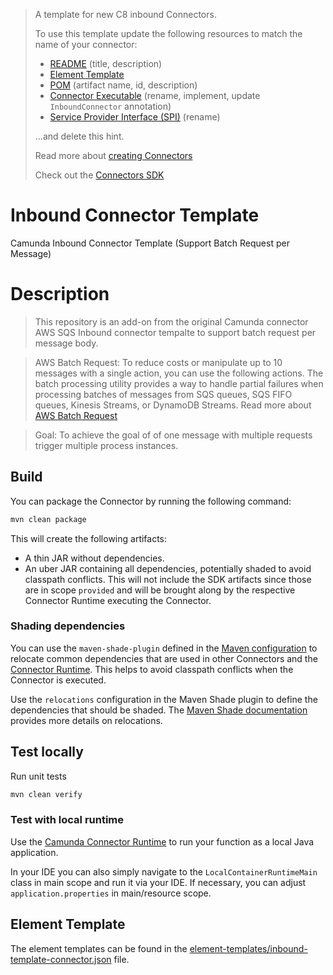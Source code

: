 > A template for new C8 inbound Connectors.
>
> To use this template update the following resources to match the name of your connector:
>
> * [README](./README.md) (title, description)
> * [Element Template](./element-templates/inbound-template-connector.json)
> * [POM](./pom.xml) (artifact name, id, description)
> * [Connector Executable](./src/main/java/io/camunda/connector/inbound/MyConnectorExecutable.java) (rename, implement, update `InboundConnector` annotation)
> * [Service Provider Interface (SPI)](./src/main/resources/META-INF/services/io.camunda.connector.api.inbound.InboundConnectorExecutable) (rename)
>
> ...and delete this hint.
> 
> Read more about [creating Connectors](https://docs.camunda.io/docs/components/connectors/custom-built-connectors/connector-sdk/#creating-a-custom-connector)
> 
> Check out the [Connectors SDK](https://github.com/camunda/connector-sdk)


# Inbound Connector Template

Camunda Inbound Connector Template (Support Batch Request per Message)

# Description

> This repository is an add-on from the original Camunda connector AWS SQS Inbound connector tempalte to support batch request per message body.

> AWS Batch Request: 
> To reduce costs or manipulate up to 10 messages with a single action, you can use the following actions. The batch processing utility provides a way to handle partial failures when processing batches of messages from SQS queues, SQS FIFO queues, Kinesis Streams, or DynamoDB Streams.
> Read more about [AWS Batch Request](https://docs.powertools.aws.dev/lambda/java/utilities/batch/)

> Goal:
> To achieve the goal of of one message with multiple requests trigger multiple process instances. 


## Build

You can package the Connector by running the following command:

```bash
mvn clean package
```

This will create the following artifacts:

- A thin JAR without dependencies.
- An uber JAR containing all dependencies, potentially shaded to avoid classpath conflicts. This will not include the SDK artifacts since those are in scope `provided` and will be brought along by the respective Connector Runtime executing the Connector.

### Shading dependencies

You can use the `maven-shade-plugin` defined in the [Maven configuration](./pom.xml) to relocate common dependencies
that are used in other Connectors and the [Connector Runtime](https://github.com/camunda-community-hub/spring-zeebe/tree/master/connector-runtime#building-connector-runtime-bundles).
This helps to avoid classpath conflicts when the Connector is executed. 

Use the `relocations` configuration in the Maven Shade plugin to define the dependencies that should be shaded.
The [Maven Shade documentation](https://maven.apache.org/plugins/maven-shade-plugin/examples/class-relocation.html) 
provides more details on relocations.

## Test locally

Run unit tests

```bash
mvn clean verify
```

### Test with local runtime

Use the [Camunda Connector Runtime](https://github.com/camunda-community-hub/spring-zeebe/tree/master/connector-runtime#building-connector-runtime-bundles) to run your function as a local Java application.

In your IDE you can also simply navigate to the `LocalContainerRuntimeMain` class in main scope and run it via your IDE.
If necessary, you can adjust `application.properties` in main/resource scope.

## Element Template

The element templates can be found in the [element-templates/inbound-template-connector.json](element-templates/inbound-template-connector.json) file.
